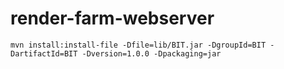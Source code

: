 # render-farm-webserver
```mvn install:install-file -Dfile=lib/BIT.jar -DgroupId=BIT -DartifactId=BIT -Dversion=1.0.0 -Dpackaging=jar```